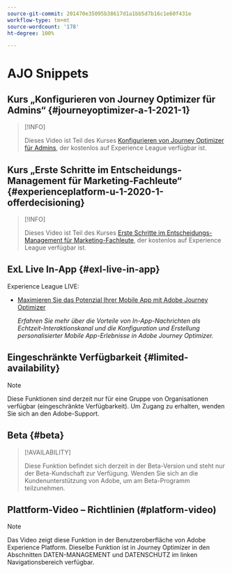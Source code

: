 ```yaml
---
source-git-commit: 201470e35095b38617d1a1bb5d7b16c1e60f431e
workflow-type: tm+mt
source-wordcount: '178'
ht-degree: 100%

---
```

# AJO Snippets

## Kurs „Konfigurieren von Journey Optimizer für Admins“ {#journeyoptimizer-a-1-2021-1}

>[!INFO]
>
> Dieses Video ist Teil des Kurses [Konfigurieren von Journey Optimizer für Admins](https://experienceleague.adobe.com/docs/courses/using/journeyoptimizer-a-1-2021-1.html?lang=de), der kostenlos auf Experience League verfügbar ist.

## Kurs „Erste Schritte im Entscheidungs-Management für Marketing-Fachleute“ {#experienceplatform-u-1-2020-1-offerdecisioning}

>[!INFO]
>
> Dieses Video ist Teil des Kurses [Erste Schritte im Entscheidungs-Management für Marketing-Fachleute](https://experienceleague.adobe.com/docs/courses/using/experienceplatform-u-1-2020-1-offerdecisioning.html?lang=de), der kostenlos auf Experience League verfügbar ist.

## ExL Live In-App {#exl-live-in-app}

Experience League LIVE:

* [Maximieren Sie das Potenzial Ihrer Mobile App mit Adobe Journey Optimizer](https://experienceleague.adobe.com/docs/events/experience-league-live-recordings/episodes/exl-live-episode-5-24-23.html?lang=de)

  *Erfahren Sie mehr über die Vorteile von In-App-Nachrichten als Echtzeit-Interaktionskanal und die Konfiguration und Erstellung personalisierter Mobile App-Erlebnisse in Adobe Journey Optimizer.*

## Eingeschränkte Verfügbarkeit {#limited-availability}

>[!NOTE]
>
>Diese Funktionen sind derzeit nur für eine Gruppe von Organisationen verfügbar (eingeschränkte Verfügbarkeit). Um Zugang zu erhalten, wenden Sie sich an den Adobe-Support.

## Beta {#beta}

>[!AVAILABILITY]
>
>Diese Funktion befindet sich derzeit in der Beta-Version und steht nur der Beta-Kundschaft zur Verfügung. Wenden Sie sich an die Kundenunterstützung von Adobe, um am Beta-Programm teilzunehmen.

## Plattform-Video – Richtlinien (#platform-video)

>[!NOTE]
>
>Das Video zeigt diese Funktion in der Benutzeroberfläche von Adobe Experience Platform. Dieselbe Funktion ist in Journey Optimizer in den Abschnitten DATEN-MANAGEMENT und DATENSCHUTZ im linken Navigationsbereich verfügbar.
